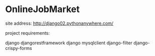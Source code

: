 # OnlineJobMarket

site address: http://django02.pythonanywhere.com/

project requirements:

django
djangorestframework
django mysqlclient
django-filter
django-crispy-forms